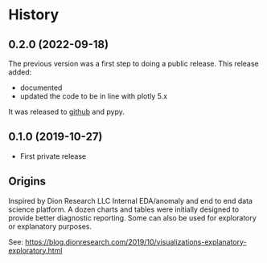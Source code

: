 # History

## 0.2.0 (2022-09-18)

The previous version was a first step to doing a public release. This
release added:
* documented
* updated the code to be in line with plotly 5.x

It was released to [github](https://github.com/dionresearch/classgraphic) and pypy.

## 0.1.0 (2019-10-27)

* First private release

## Origins

Inspired by Dion Research LLC Internal EDA/anomaly and end to end data science platform.
A dozen charts and tables were initially designed to provide better diagnostic reporting.
Some can also be used for exploratory or explanatory purposes.

See:
https://blog.dionresearch.com/2019/10/visualizations-explanatory-exploratory.html